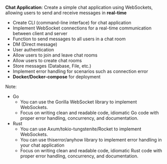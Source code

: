 **Chat Application**: Create a simple chat application using
WebSockets, allowing users to send and receive messages
in **real-time**

- Create CLI (command-line interface) for chat application
- Implement WebSocket connections for a real-time communication between
    client and server
- Function to send messages to all users in a chat room
- DM (Direct message)
- User authentication
- Allow users to join and leave chat rooms
- Allow users to create chat rooms
- Store messages (Database, File, etc.)
- Implement error handling for scenarios such as connection error
- **Docker/Docker-compose** for deployment

Note:
- Go
    - You can use the Gorilla WebSocket library to implement WebSockets.
    - Focus on writing clean and readable code, idiomatic Go code with proper error handling, concurrency, and documentation.
- Rust
    - You can use Axum/tokio-tungstenite/Rocket to implement WebSockets.
    - You can use thiserror/anyhow library to implement error handling in your chat application
    - Focus on writing clean and readable code, idiomatic Rust code with proper error handling, concurrency, and documentation.